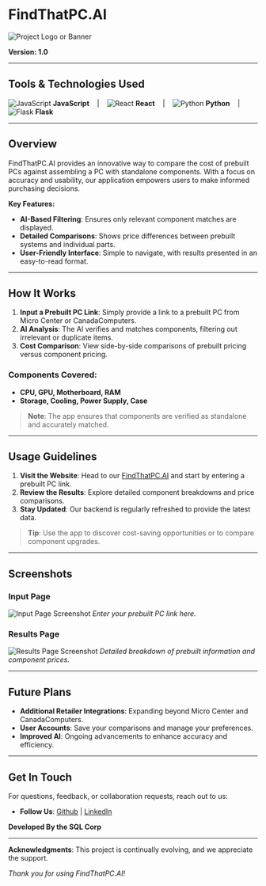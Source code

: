 # FindThatPC.AI

![Project Logo or Banner](https://cdn.discordapp.com/attachments/602366822737772556/1305751288402673774/chip.png?ex=67342b26&is=6732d9a6&hm=c451417f2c5ce4853dc2e813c447fb91232eb9088145acc1ab944f3e78cd465a&)

**Version: 1.0**

---

## Tools & Technologies Used

![JavaScript](https://img.icons8.com/color/48/000000/javascript.png) **JavaScript** &nbsp;&nbsp; | &nbsp;&nbsp; ![React](https://img.icons8.com/ultraviolet/40/000000/react.png) **React** &nbsp;&nbsp; | &nbsp;&nbsp; ![Python](https://img.icons8.com/color/48/000000/python.png) **Python** &nbsp;&nbsp; | &nbsp;&nbsp; ![Flask](https://img.icons8.com/ios/50/000000/flask.png) **Flask**

---

## Overview

FindThatPC.AI provides an innovative way to compare the cost of prebuilt PCs against assembling a PC with standalone components. With a focus on accuracy and usability, our application empowers users to make informed purchasing decisions.

**Key Features:**
- **AI-Based Filtering**: Ensures only relevant component matches are displayed.
- **Detailed Comparisons**: Shows price differences between prebuilt systems and individual parts.
- **User-Friendly Interface**: Simple to navigate, with results presented in an easy-to-read format.

---

## How It Works

1. **Input a Prebuilt PC Link**: Simply provide a link to a prebuilt PC from Micro Center or CanadaComputers.
2. **AI Analysis**: The AI verifies and matches components, filtering out irrelevant or duplicate items.
3. **Cost Comparison**: View side-by-side comparisons of prebuilt pricing versus component pricing.

### Components Covered:
- **CPU, GPU, Motherboard, RAM**
- **Storage, Cooling, Power Supply, Case**

> **Note**: The app ensures that components are verified as standalone and accurately matched.

---

## Usage Guidelines

1. **Visit the Website**: Head to our [FindThatPC.AI](https://findthatpcai.com/) and start by entering a prebuilt PC link.
2. **Review the Results**: Explore detailed component breakdowns and price comparisons.
3. **Stay Updated**: Our backend is regularly refreshed to provide the latest data.

> **Tip**: Use the app to discover cost-saving opportunities or to compare component upgrades.

---

## Screenshots

### Input Page

![Input Page Screenshot](https://cdn.discordapp.com/attachments/602366822737772556/1305751096098291812/image.png?ex=67342af8&is=6732d978&hm=4668306002ad6670a2db8b17e375366bad0bbc9ff8bf1ae2564b497a66fe3114&)
*Enter your prebuilt PC link here.*

### Results Page

![Results Page Screenshot](https://cdn.discordapp.com/attachments/602366822737772556/1305751021351473213/image.png?ex=67342ae7&is=6732d967&hm=ec1674a22fb9591d34fb0a147ee32384dda552e63d973ff25fa02a7ef8cad734&)
*Detailed breakdown of prebuilt information and component prices.*

---

## Future Plans

- **Additional Retailer Integrations**: Expanding beyond Micro Center and CanadaComputers.
- **User Accounts**: Save your comparisons and manage your preferences.
- **Improved AI**: Ongoing advancements to enhance accuracy and efficiency.

---

## Get In Touch

For questions, feedback, or collaboration requests, reach out to us:
- **Follow Us**: [Github](https://github.com/Abdul-Moeed-Saqib) | [LinkedIn](https://www.linkedin.com/in/abdul-moeed-saqib/)

**Developed By the SQL Corp**

---

**Acknowledgments**: This project is continually evolving, and we appreciate the support.

*Thank you for using FindThatPC.AI!*
 
